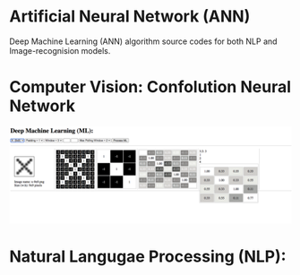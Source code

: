 **Artificial Neural Network (ANN)**
===

Deep Machine Learning (ANN) algorithm source codes for both NLP and Image-recognision models.

Computer Vision: Confolution Neural Network
==
![Convolution Neural Netwirk Algorithm](screenshot_961-1.png)


Natural Langugae Processing (NLP):
==

